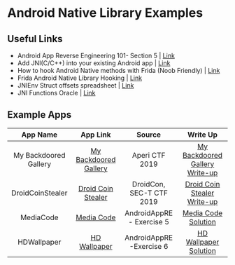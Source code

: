 # Android Native Library Examples

## Useful Links
* Android App Reverse Engineering 101- Section 5 | [Link](https://maddiestone.github.io/AndroidAppRE/reversing_native_libs.html)
* Add JNI(C/C++) into your existing Android app | [Link](https://erev0s.com/blog/add-jnicc-your-existing-android-app/)
* How to hook Android Native methods with Frida (Noob Friendly) | [Link](https://erev0s.com/blog/how-hook-android-native-methods-frida-noob-friendly/)
* Frida Android Native Library Hooking | [Link](https://berkayyildiz.com/frida-android-native-library-hooking/)
* JNIEnv Struct offsets spreadsheet | [Link](
https://docs.google.com/spreadsheets/d/1yqjFaY7mqyVIDs5jNjGLT-G8pUaRATzHWGFUgpdJRq8/edit?usp=sharing)
* JNI Functions Oracle | [Link](https://docs.oracle.com/javase/7/docs/technotes/guides/jni/spec/functions.html)


## Example Apps
| App Name    | App Link | Source | Write Up |
|   :----:    |    :----:   | :----:  |:----: |
|My Backdoored Gallery  | [My Backdoored Gallery] | Aperi CTF 2019 | [My Backdoored Gallery Write-up] |
|DroidCoinStealer  | [Droid Coin Stealer] | DroidCon, SEC-T CTF 2019 | [Droid Coin Stealer Write-up] |
|MediaCode| [Media Code] | AndroidAppRE - Exercise 5 | [Media Code Solution] |
|HDWallpaper| [HD Wallpaper] | AndroidAppRE -Exercise 6 | [HD Wallpaper Solution] |

[My Backdoored Gallery]: https://github.com/ebubekirtrkr/android-native-reverse-example-apps/raw/master/Aperi_CTF_2019/My_Backdoored_Gallery/mygallery.apk
[My Backdoored Gallery Write-up]: https://www.aperikube.fr/docs/aperictf_2019/my_backdoored_gallery/

[Droid Coin Stealer]: https://github.com/ebubekirtrkr/android-native-reverse-example-apps/raw/master/DroidCon_SEC-T_CTF_2019/DroidCoinStealer/DroidCoinStealer.apk
[Droid Coin Stealer Write-up]: https://anee.me/droidcon-sec-t-ctf-2019-d796be91bb3f

[Media Code]: https://github.com/ebubekirtrkr/android-native-reverse-example-apps/raw/master/AndroidAppRE/samples/Mediacode.apk
[Media Code Solution]: https://maddiestone.github.io/AndroidAppRE/reversing_native_libs.html#exercise-5---find-the-address-of-the-native-function

[HD Wallpaper]: https://github.com/ebubekirtrkr/android-native-reverse-example-apps/raw/master/AndroidAppRE/samples/HDWallpaper.apk
[HD Wallpaper Solution]: https://maddiestone.github.io/AndroidAppRE/reversing_native_libs.html#exercise-6---find-and-reverse-the-native-function